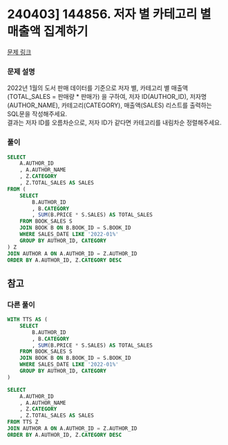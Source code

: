 # 240403] 144856. 저자 별 카테고리 별 매출액 집계하기

[문제 링크](https://school.programmers.co.kr/learn/courses/30/lessons/144856)

### 문제 설명
2022년 1월의 도서 판매 데이터를 기준으로 저자 별, 카테고리 별 매출액(TOTAL_SALES = 판매량 * 판매가) 을 구하여, 저자 ID(AUTHOR_ID), 저자명(AUTHOR_NAME), 카테고리(CATEGORY), 매출액(SALES) 리스트를 출력하는 SQL문을 작성해주세요.  
결과는 저자 ID를 오름차순으로, 저자 ID가 같다면 카테고리를 내림차순 정렬해주세요.  

### 풀이
```sql
SELECT
    A.AUTHOR_ID
    , A.AUTHOR_NAME
    , Z.CATEGORY
    , Z.TOTAL_SALES AS SALES
FROM (
    SELECT
        B.AUTHOR_ID
        , B.CATEGORY
        , SUM(B.PRICE * S.SALES) AS TOTAL_SALES
    FROM BOOK_SALES S
    JOIN BOOK B ON B.BOOK_ID = S.BOOK_ID
    WHERE SALES_DATE LIKE '2022-01%'
    GROUP BY AUTHOR_ID, CATEGORY
) Z
JOIN AUTHOR A ON A.AUTHOR_ID = Z.AUTHOR_ID
ORDER BY A.AUTHOR_ID, Z.CATEGORY DESC

```

## 참고


###  다른 풀이
```sql
WITH TTS AS (
    SELECT
        B.AUTHOR_ID
        , B.CATEGORY
        , SUM(B.PRICE * S.SALES) AS TOTAL_SALES
    FROM BOOK_SALES S
    JOIN BOOK B ON B.BOOK_ID = S.BOOK_ID
    WHERE SALES_DATE LIKE '2022-01%'
    GROUP BY AUTHOR_ID, CATEGORY
)

SELECT
    A.AUTHOR_ID
    , A.AUTHOR_NAME
    , Z.CATEGORY
    , Z.TOTAL_SALES AS SALES
FROM TTS Z
JOIN AUTHOR A ON A.AUTHOR_ID = Z.AUTHOR_ID
ORDER BY A.AUTHOR_ID, Z.CATEGORY DESC
```
